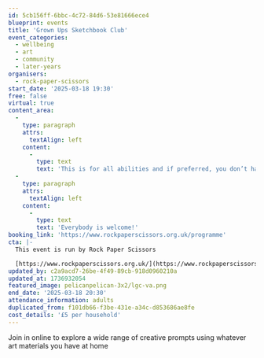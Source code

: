 ```yaml
---
id: 5cb156ff-6bbc-4c72-84d6-53e81666ece4
blueprint: events
title: 'Grown Ups Sketchbook Club'
event_categories:
  - wellbeing
  - art
  - community
  - later-years
organisers:
  - rock-paper-scissors
start_date: '2025-03-18 19:30'
free: false
virtual: true
content_area:
  -
    type: paragraph
    attrs:
      textAlign: left
    content:
      -
        type: text
        text: 'This is for all abilities and if preferred, you don’t have to be visible or contribute in any way if you choose. '
  -
    type: paragraph
    attrs:
      textAlign: left
    content:
      -
        type: text
        text: 'Everybody is welcome!'
booking_link: 'https://www.rockpaperscissors.org.uk/programme'
cta: |-
  This event is run by Rock Paper Scissors

  [https://www.rockpaperscissors.org.uk/](https://www.rockpaperscissors.org.uk/)
updated_by: c2a9acd7-26be-4f49-89cb-918d0960210a
updated_at: 1736932054
featured_image: pelicanpelican-3x2/lgc-va.png
end_date: '2025-03-18 20:30'
attendance_information: adults
duplicated_from: f101db66-f3be-431e-a34c-d853686ae8fe
cost_details: '£5 per household'
---
```

Join in online to explore a wide range of creative prompts using whatever art materials you have at home